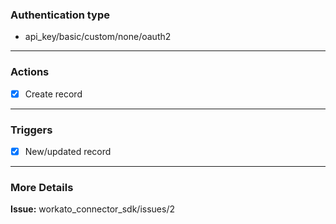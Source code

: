 ### Authentication type
- api_key/basic/custom/none/oauth2
_______
### Actions
- [x] Create record
_______
###  Triggers
- [x] New/updated record
_______
### More Details
**Issue:**  workato_connector_sdk/issues/2
